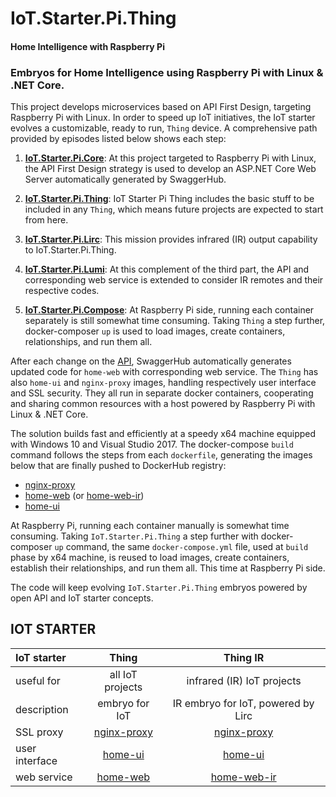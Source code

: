 # IoT.Starter.Pi.Thing		

#### Home Intelligence with Raspberry Pi

### Embryos for Home Intelligence using Raspberry Pi with Linux & .NET Core.

This project develops microservices based on API First Design, targeting Raspberry Pi with Linux. In order to speed up IoT initiatives, the IoT starter evolves a customizable, ready to run, `Thing` device. A comprehensive path provided by episodes listed below shows each step:

1. [**IoT.Starter.Pi.Core**](https://github.com/josemotta/IoT.Starter.Pi.Thing/wiki/1.-IoT.Starter.Pi.Core): At this project targeted to Raspberry Pi with Linux, the API First Design strategy is used to develop an ASP.NET Core Web Server automatically generated by SwaggerHub. 

2. [**IoT.Starter.Pi.Thing**](https://github.com/josemotta/IoT.Starter.Pi.Thing/wiki/2.-IoT.Starter.Pi.Thing): IoT Starter Pi Thing includes the basic stuff to be included in any `Thing`, which means future projects are expected to start from here. 

3. [**IoT.Starter.Pi.Lirc**](https://github.com/josemotta/IoT.Starter.Pi.Thing/wiki/3.-IoT.Starter.Pi.Lirc): This mission provides infrared (IR) output capability to IoT.Starter.Pi.Thing. 

4. [**IoT.Starter.Pi.Lumi**](https://github.com/josemotta/IoT.Starter.Pi.Thing/wiki/4.-IoT.Starter.Pi.Lumi): At this complement of the third part, the API and corresponding web service is extended to consider IR remotes and their respective codes. 

5. [**IoT.Starter.Pi.Compose**](https://github.com/josemotta/IoT.Starter.Pi.Thing/wiki/5.-IoT.Starter.Pi.Compose): At Raspberry Pi side, running each container separately is still somewhat time consuming. Taking `Thing` a step further, docker-composer `up` is used to load images, create containers, relationships, and run them all.

After each change on the [API](https://app.swaggerhub.com/apis/motta/home), SwaggerHub automatically generates updated code for `home-web` with corresponding web service. The `Thing` has also `home-ui` and `nginx-proxy` images, handling respectively user interface and SSL security. They all run in separate docker containers, cooperating and sharing common resources with a host powered by Raspberry Pi with Linux & .NET Core. 

The solution builds fast and efficiently at a speedy x64 machine equipped with Windows 10 and Visual Studio 2017. The docker-compose `build` command follows the steps from each `dockerfile`, generating the images below that are finally pushed to DockerHub registry:

- [nginx-proxy](https://hub.docker.com/r/josemottalopes/nginx-proxy/)
- [home-web](https://hub.docker.com/r/josemottalopes/home-web/) (or [home-web-ir](https://hub.docker.com/r/josemottalopes/home-web-ir/))
- [home-ui](https://hub.docker.com/r/josemottalopes/home-ui/)

At Raspberry Pi, running each container manually is somewhat time consuming. Taking  `IoT.Starter.Pi.Thing` a step further with docker-composer `up` command, the same `docker-compose.yml` file, used at `build` phase by x64 machine, is reused to load images, create containers, establish their relationships, and run them all. This time at Raspberry Pi side.

The code will keep evolving `IoT.Starter.Pi.Thing` embryos powered by open API and IoT starter concepts. 

## IOT STARTER

| IoT starter  | **Thing** | **Thing IR** |  
| :---         |     :---:      |          :---: |  
| useful for  | all IoT projects |  infrared (IR) IoT projects |  
| description | embryo for IoT | IR embryo for IoT, powered by Lirc | 
| SSL proxy   | [nginx-proxy](https://hub.docker.com/r/josemottalopes/nginx-proxy/)     | [nginx-proxy](https://hub.docker.com/r/josemottalopes/nginx-proxy/)    |  
| user interface     | [home-ui](https://hub.docker.com/r/josemottalopes/home-ui/)       | [home-ui](https://hub.docker.com/r/josemottalopes/home-ui/)      |  
| web service  | [home-web](https://hub.docker.com/r/josemottalopes/home-web/)       | [home-web-ir](https://hub.docker.com/r/josemottalopes/home-web-ir/)      | 


